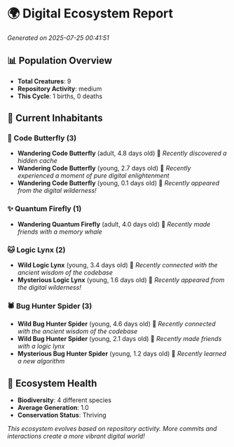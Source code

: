 # 🌍 Digital Ecosystem Report
*Generated on 2025-07-25 00:41:51*

## 📊 Population Overview
- **Total Creatures**: 9
- **Repository Activity**: medium
- **This Cycle**: 1 births, 0 deaths

## 👥 Current Inhabitants

### 🦋 Code Butterfly (3)
- **Wandering Code Butterfly** (adult, 4.8 days old) 💚
  *Recently discovered a hidden cache*
- **Wandering Code Butterfly** (young, 2.7 days old) 💚
  *Recently experienced a moment of pure digital enlightenment*
- **Wandering Code Butterfly** (young, 0.1 days old) 💚
  *Recently appeared from the digital wilderness!*

### ✨ Quantum Firefly (1)
- **Wandering Quantum Firefly** (adult, 4.0 days old) 💛
  *Recently made friends with a memory whale*

### 🐱 Logic Lynx (2)
- **Wild Logic Lynx** (young, 3.4 days old) 💚
  *Recently connected with the ancient wisdom of the codebase*
- **Mysterious Logic Lynx** (young, 1.6 days old) 💚
  *Recently appeared from the digital wilderness!*

### 🕷️ Bug Hunter Spider (3)
- **Wild Bug Hunter Spider** (young, 4.6 days old) 💚
  *Recently connected with the ancient wisdom of the codebase*
- **Wild Bug Hunter Spider** (young, 2.1 days old) 💚
  *Recently made friends with a logic lynx*
- **Mysterious Bug Hunter Spider** (young, 1.2 days old) 💚
  *Recently learned a new algorithm*

## 🔬 Ecosystem Health
- **Biodiversity**: 4 different species
- **Average Generation**: 1.0
- **Conservation Status**: Thriving

*This ecosystem evolves based on repository activity. More commits and interactions create a more vibrant digital world!*